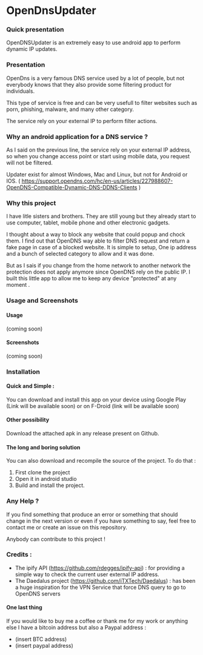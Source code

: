# OpenDnsUpdater

### Quick presentation
OpenDNSUpdater is an extremely easy to use android app to perform dynamic IP updates.

### Presentation

OpenDns is a very famous DNS service used by a lot of people, but not everybody knows that they also provide some filtering product for individuals.

This type of service is free and can be very usefull to filter websites such as porn, phishing, malware, and many other category.

The service rely on your external IP to perform filter actions.

### Why an android application for a DNS service ?

As I said on the previous line, the service rely on your external IP address, so when you change access point or start using mobile data, you request will not be filtered.

Updater exist for almost Windows, Mac and Linux, but not for Android or IOS.
( https://support.opendns.com/hc/en-us/articles/227988607-OpenDNS-Compatible-Dynamic-DNS-DDNS-Clients )

### Why this project

I have litle sisters and brothers. They are still young but they already start to use computer, tablet, mobile phone and other electronic gadgets.

I thought about a way to block any website that could popup and chock them. I find out that OpenDNS way able to filter DNS request and return a fake page in case of a blocked website. It is simple to setup, One ip address and a bunch of selected category to allow and it was done.

But as I sais if you change from the home network to another network the protection does not apply anymore since OpenDNS rely on the public IP. I built this little app to allow me to keep any device "protected" at any moment .

### Usage and Screenshots

#### Usage

(coming soon)

#### Screenshots

(coming soon)

### Installation
#### Quick and Simple :
You can download and install this app on your device using Google Play (Link will be available soon) or on F-Droid (link will be available soon)

#### Other possibility
Download the attached apk in any release present on Github.

#### The long and boring solution

You can also download and recompile the source of the project. To do that :
1. First clone the project
2. Open it in android studio
3. Build and install the project.

### Any Help  ?

If you find something that produce an error or something that should change in the next version or even if you have something to say, feel free to contact me or create an issue on this repository.

Anybody can contribute to this project !

### Credits :

- The ipify API (https://github.com/rdegges/ipify-api) : for providing a simple way to check the current user external IP address.
- The Daedalus project (https://github.com/iTXTech/Daedalus) : has been a huge inspiration for the VPN Service that force DNS query to go to OpenDNS servers


#### One last thing

If you would like to buy me a coffee or thank me for my work or anything else I have a
bitcoin address but also a Paypal address :
- (insert BTC address)
- (insert paypal address)

